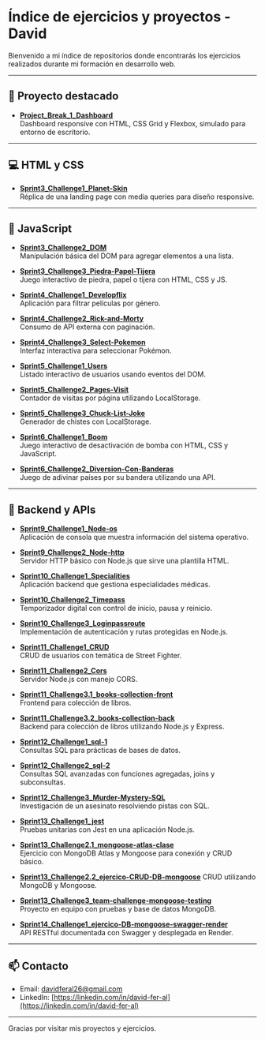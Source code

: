 # Índice de ejercicios y proyectos - David

Bienvenido a mi índice de repositorios donde encontrarás los ejercicios realizados durante mi formación en desarrollo web.

---

## 🚀 Proyecto destacado

- **[Project_Break_1_Dashboard](https://github.com/jrdavicilio/Project_Break_1_Dashboard)**  
  Dashboard responsive con HTML, CSS Grid y Flexbox, simulado para entorno de escritorio.

---

## 💻 HTML y CSS

- **[Sprint3_Challenge1_Planet-Skin](https://github.com/jrdavicilio/Sprint3_Challenge1_Planet-Skin)**  
  Réplica de una landing page con media queries para diseño responsive.

---

## 🧠 JavaScript

- **[Sprint3_Challenge2_DOM](https://github.com/jrdavicilio/Sprint3_Challenge2_DOM)**  
  Manipulación básica del DOM para agregar elementos a una lista.
  
- **[Sprint3_Challenge3_Piedra-Papel-Tijera](https://github.com/jrdavicilio/Sprint3_Challenge3_Piedra-Papel-Tijera)**  
  Juego interactivo de piedra, papel o tijera con HTML, CSS y JS.

- **[Sprint4_Challenge1_Developflix](https://github.com/jrdavicilio/Sprint4_Challenge1_Developflix)**  
  Aplicación para filtrar películas por género.

- **[Sprint4_Challenge2_Rick-and-Morty](https://github.com/jrdavicilio/Sprint4_Challenge2_Rick-and-Morty)**  
  Consumo de API externa con paginación.

- **[Sprint4_Challenge3_Select-Pokemon](https://github.com/jrdavicilio/Sprint4_Challenge3_Select-Pokemon)**  
  Interfaz interactiva para seleccionar Pokémon.

- **[Sprint5_Challenge1_Users](https://github.com/jrdavicilio/Sprint5_Challenge1_Users)**  
  Listado interactivo de usuarios usando eventos del DOM.

- **[Sprint5_Challenge2_Pages-Visit](https://github.com/jrdavicilio/Sprint5_Challenge2_Pages-Visit)**  
  Contador de visitas por página utilizando LocalStorage.

- **[Sprint5_Challenge3_Chuck-List-Joke](https://github.com/jrdavicilio/Sprint5_Challenge3_Chuck-List-Joke)**  
  Generador de chistes con LocalStorage.

- **[Sprint6_Challenge1_Boom](https://github.com/jrdavicilio/Sprint6_Challenge1_Boom)**  
  Juego interactivo de desactivación de bomba con HTML, CSS y JavaScript.

- **[Sprint6_Challenge2_Diversion-Con-Banderas](https://github.com/jrdavicilio/Sprint6_Challenge2_Diversion-Con-Banderas)**  
  Juego de adivinar países por su bandera utilizando una API.

---

## 🧪 Backend y APIs

- **[Sprint9_Challenge1_Node-os](https://github.com/jrdavicilio/Sprint9_Challenge1_Node-os)**  
  Aplicación de consola que muestra información del sistema operativo.

- **[Sprint9_Challenge2_Node-http](https://github.com/jrdavicilio/Sprint9_Challenge2_Node-http)**  
  Servidor HTTP básico con Node.js que sirve una plantilla HTML.

- **[Sprint10_Challenge1_Specialities](https://github.com/jrdavicilio/Sprint10_Challenge1_Specialities)**  
  Aplicación backend que gestiona especialidades médicas.

- **[Sprint10_Challenge2_Timepass](https://github.com/jrdavicilio/Sprint10_Challenge2_Timepass)**  
  Temporizador digital con control de inicio, pausa y reinicio.

- **[Sprint10_Challenge3_Loginpassroute](https://github.com/jrdavicilio/Sprint10_Challenge3_Loginpassroute)**  
  Implementación de autenticación y rutas protegidas en Node.js.

- **[Sprint11_Challenge1_CRUD](https://github.com/jrdavicilio/Sprint11_Challenge1_CRUD)**  
  CRUD de usuarios con temática de Street Fighter.

- **[Sprint11_Challenge2_Cors](https://github.com/jrdavicilio/Sprint11_Challenge2_Cors)**  
  Servidor Node.js con manejo CORS.

- **[Sprint11_Challenge3.1_books-collection-front](https://github.com/jrdavicilio/Sprint11_Challenge3.1_books-collection-front)**  
  Frontend para colección de libros.

- **[Sprint11_Challenge3.2_books-collection-back](https://github.com/jrdavicilio/Sprint11_Challenge3.2_books-collection-back)**  
  Backend para colección de libros utilizando Node.js y Express.

- **[Sprint12_Challenge1_sql-1](https://github.com/jrdavicilio/Sprint12_Challenge1_sql-1)**  
  Consultas SQL para prácticas de bases de datos.

- **[Sprint12_Challenge2_sql-2](https://github.com/jrdavicilio/Sprint12_Challenge2_sql-2)**  
  Consultas SQL avanzadas con funciones agregadas, joins y subconsultas.

- **[Sprint12_Challenge3_Murder-Mystery-SQL](https://github.com/jrdavicilio/Sprint12_Challenge3_Murder-Mystery-SQL)**  
  Investigación de un asesinato resolviendo pistas con SQL.

- **[Sprint13_Challenge1_jest](https://github.com/jrdavicilio/Sprint13_Challenge1_jest)**  
  Pruebas unitarias con Jest en una aplicación Node.js.

- **[Sprint13_Challenge2.1_mongoose-atlas-clase](https://github.com/jrdavicilio/Sprint13_Challenge2.1_mongoose-atlas-clase)**  
  Ejercicio con MongoDB Atlas y Mongoose para conexión y CRUD básico.

- **[Sprint13_Challenge2.2_ejercico-CRUD-DB-mongoose](https://github.com/jrdavicilio/Sprint13_Challenge2.2_ejercico-CRUD-DB-mongoose)**
  CRUD utilizando MongoDB y Mongoose.

- **[Sprint13_Challenge3_team-challenge-mongoose-testing](https://github.com/jrdavicilio/Sprint13_Challenge3_team-challenge-mongoose-testing)**  
  Proyecto en equipo con pruebas y base de datos MongoDB.

- **[Sprint14_Challenge1_ejercico-DB-mongoose-swagger-render](https://github.com/jrdavicilio/Sprint14_Challenge1_ejercico-DB-mongoose-swagger-render)**  
  API RESTful documentada con Swagger y desplegada en Render.

---

## 📫 Contacto

- Email: davidferal26@gmail.com  
- LinkedIn: [https://linkedin.com/in/david-fer-al](https://linkedin.com/in/david-fer-al)

---

Gracias por visitar mis proyectos y ejercicios.

